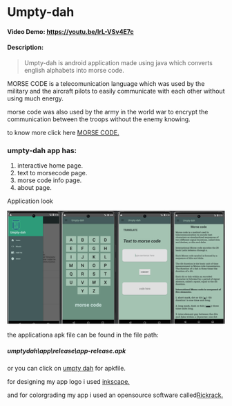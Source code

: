 # Umpty-dah
#### Video Demo:  <https://youtu.be/lrL-VSv4E7c>
#### Description:
 > Umpty-dah is android application made using java which converts english alphabets into morse code.

 MORSE CODE is a telecomunication language which was used by the military and the aircraft pilots to easily communicate with each other without using much energy.

 morse code was also used by the army in the world war to encrypt the communication between the troops without the enemy knowing.

 to know more click here [MORSE CODE.](https://en.wikipedia.org/w/index.php?title=Morse_code&oldid=1145114509)

### umpty-dah app has:
 1. interactive home page.
 2. text to morsecode page.
 3. morse code info page.
 4. about page.

Application look

![application](app.png)

the applicationa apk file can be found in the file path:
##### umptydah\app\release\app-release.apk

or you can click on [umpty dah](app-release.apk) for apkfile.

for designing my app logo i used [inkscape.](https://inkscape.org/)

and for colorgrading my app i used an opensource software called[Rickrack.](https://eigenmiao.com/rickrack/)
